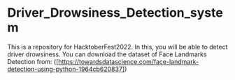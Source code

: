 # Driver_Drowsiness_Detection_system
This is a repository for HacktoberFest2022.
In this, you will be able to detect driver drowsiness.
You can download the dataset of Face Landmarks Detection from:
([https://towardsdatascience.com/face-landmark-detection-using-python-1964cb620837])
